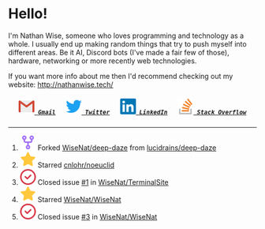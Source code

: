<!--About Me--->


<!--Tools/Languages--->
<h1> Hello! </h1>
<p>I'm Nathan Wise, someone who loves programming and technology as a whole. I usually end up making random things that try to push myself into different areas. Be it AI, Discord bots (I've made a fair few of those), hardware, networking or more recently web technologies.

If you want more info about me then I'd recommend checking out my website: http://nathanwise.tech/</p>

<!--Contacts--->
<h5 align="center">
	<code><a href="mailto:nathan88wise@gmail.com"><img alt="Gmail" width=32 src="res/logos/gmail.svg"> Gmail</a></code>
	&emsp;
	<code><a href="https://twitter.com/WiseNatDev" title="Twitter Profile"><img alt="Twitter" width=32 src="res/logos/twitter.svg"> Twitter</a></code>
	&emsp;
	<code><a href="https://www.linkedin.com/in/nathan-w-5592ba1b5/" title="LinkedIn Profile"><img alt="LinkedIn" width=32 src="res/logos/linkedin.svg"> LinkedIn</a></code>
	&emsp;
	<code><a href="https://stackoverflow.com/users/11125378/wisenat" title="Stack Overflow Profile"><img alt="Stack Overflow" width=32 src="res/logos/stackoverflow.svg"> Stack Overflow</a></code>
</h5>

---

<!--GitHub Recent Activity--->

<!--RECENT_ACTIVITY:start-->
1. ![repo-forked](res/octicons/repo-forked.svg) Forked [WiseNat/deep-daze](https://github.com/WiseNat/deep-daze) from [lucidrains/deep-daze](https://github.com/lucidrains/deep-daze)
2. ![star](res/octicons/star.svg) Starred [cnlohr/noeuclid](https://github.com/cnlohr/noeuclid)
3. ![issue-closed](res/octicons/issue-closed.svg) Closed issue [#1](https://github.com/WiseNat/TerminalSite/issues/1) in [WiseNat/TerminalSite](https://github.com/WiseNat/TerminalSite)
4. ![star](res/octicons/star.svg) Starred [WiseNat/WiseNat](https://github.com/WiseNat/WiseNat)
5. ![issue-closed](res/octicons/issue-closed.svg) Closed issue [#3](https://github.com/WiseNat/WiseNat/issues/3) in [WiseNat/WiseNat](https://github.com/WiseNat/WiseNat)
<!--RECENT_ACTIVITY:end-->

<!--**WiseNat/WiseNat** is a ✨ _special_ ✨ repository because its `README.md` (this file) appears on your GitHub profile.-->
